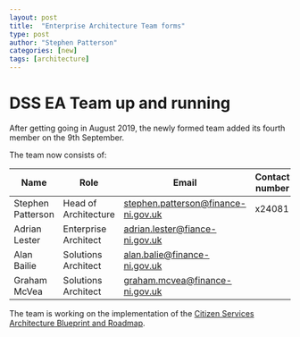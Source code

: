 ```yaml
---
layout: post
title:  "Enterprise Architecture Team forms"
type: post
author: "Stephen Patterson"
categories: [new]
tags: [architecture]
---
```


# DSS EA Team up and running

After getting going in August 2019, the newly formed team added its fourth member on the 9th September.

The team now consists of:

| Name | Role | Email | Contact number |
| --- | --- | --- | --- |
| Stephen Patterson  | Head of Architecture | stephen.patterson@finance-ni.gov.uk | x24081 |
| Adrian Lester  | Enterprise Architect | adrian.lester@fiance-ni.gov.uk |   |
| Alan Bailie | Solutions Architect | alan.balie@finance-ni.gov.uk  |   |
| Graham McVea | Solutions Architect | graham.mcvea@finance-ni.gov.uk  |   |

The team is working on the implementation of the [Citizen Services Architecture Blueprint and Roadmap](https://docs.ea.digitalni.gov.uk).
